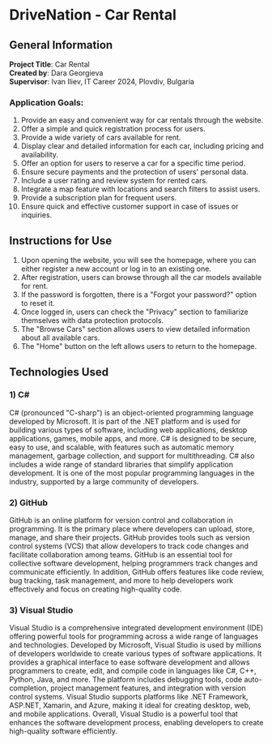 # DriveNation - Car Rental

## General Information

**Project Title**: Car Rental  
**Created by**: Dara Georgieva  
**Supervisor**: Ivan Iliev, IT Career 2024, Plovdiv, Bulgaria  

### Application Goals:
1. Provide an easy and convenient way for car rentals through the website.
2. Offer a simple and quick registration process for users.
3. Provide a wide variety of cars available for rent.
4. Display clear and detailed information for each car, including pricing and availability.
5. Offer an option for users to reserve a car for a specific time period.
6. Ensure secure payments and the protection of users' personal data.
7. Include a user rating and review system for rented cars.
8. Integrate a map feature with locations and search filters to assist users.
9. Provide a subscription plan for frequent users.
10. Ensure quick and effective customer support in case of issues or inquiries.

## Instructions for Use

1. Upon opening the website, you will see the homepage, where you can either register a new account or log in to an existing one.
2. After registration, users can browse through all the car models available for rent.
3. If the password is forgotten, there is a "Forgot your password?" option to reset it.
4. Once logged in, users can check the "Privacy" section to familiarize themselves with data protection protocols.
5. The "Browse Cars" section allows users to view detailed information about all available cars.
6. The "Home" button on the left allows users to return to the homepage.

## Technologies Used

### 1) C#
C# (pronounced "C-sharp") is an object-oriented programming language developed by Microsoft. It is part of the .NET platform and is used for building various types of software, including web applications, desktop applications, games, mobile apps, and more. C# is designed to be secure, easy to use, and scalable, with features such as automatic memory management, garbage collection, and support for multithreading. C# also includes a wide range of standard libraries that simplify application development. It is one of the most popular programming languages in the industry, supported by a large community of developers.

### 2) GitHub
GitHub is an online platform for version control and collaboration in programming. It is the primary place where developers can upload, store, manage, and share their projects. GitHub provides tools such as version control systems (VCS) that allow developers to track code changes and facilitate collaboration among teams. GitHub is an essential tool for collective software development, helping programmers track changes and communicate efficiently. In addition, GitHub offers features like code review, bug tracking, task management, and more to help developers work effectively and focus on creating high-quality code.

### 3) Visual Studio
Visual Studio is a comprehensive integrated development environment (IDE) offering powerful tools for programming across a wide range of languages and technologies. Developed by Microsoft, Visual Studio is used by millions of developers worldwide to create various types of software applications. It provides a graphical interface to ease software development and allows programmers to create, edit, and compile code in languages like C#, C++, Python, Java, and more. The platform includes debugging tools, code auto-completion, project management features, and integration with version control systems. Visual Studio supports platforms like .NET Framework, ASP.NET, Xamarin, and Azure, making it ideal for creating desktop, web, and mobile applications. Overall, Visual Studio is a powerful tool that enhances the software development process, enabling developers to create high-quality software efficiently.

